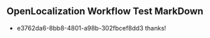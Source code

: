 ## OpenLocalization Workflow Test MarkDown
* e3762da6-8bb8-4801-a98b-302fbcef8dd3 thanks!

<!--HONumber=Jul16_HO4-->


